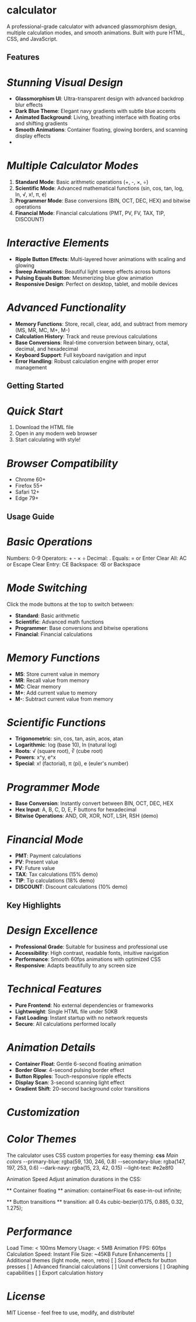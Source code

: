 # calculator
A professional-grade calculator with advanced glassmorphism design, multiple calculation modes, and smooth animations. Built with pure HTML, CSS, and JavaScript.

##  Features
# *Stunning Visual Design*
- **Glassmorphism UI**: Ultra-transparent design with advanced backdrop blur effects
- **Dark Blue Theme**: Elegant navy gradients with subtle blue accents
- **Animated Background**: Living, breathing interface with floating orbs and shifting gradients
- **Smooth Animations**: Container floating, glowing borders, and scanning display effects
- 
# *Multiple Calculator Modes*
1. **Standard Mode**: Basic arithmetic operations (+, -, ×, ÷)
2. **Scientific Mode**: Advanced mathematical functions (sin, cos, tan, log, ln, √, x!, π, e)
3. **Programmer Mode**: Base conversions (BIN, OCT, DEC, HEX) and bitwise operations
4. **Financial Mode**: Financial calculations (PMT, PV, FV, TAX, TIP, DISCOUNT)

#  *Interactive Elements*
- **Ripple Button Effects**: Multi-layered hover animations with scaling and glowing
- **Sweep Animations**: Beautiful light sweep effects across buttons
- **Pulsing Equals Button**: Mesmerizing blue glow animation
- **Responsive Design**: Perfect on desktop, tablet, and mobile devices

# *Advanced Functionality*
- **Memory Functions**: Store, recall, clear, add, and subtract from memory (MS, MR, MC, M+, M-)
- **Calculation History**: Track and reuse previous calculations
- **Base Conversions**: Real-time conversion between binary, octal, decimal, and hexadecimal
- **Keyboard Support**: Full keyboard navigation and input
- **Error Handling**: Robust calculation engine with proper error management

##  Getting Started
# *Quick Start*
1. Download the HTML file
2. Open in any modern web browser
3. Start calculating with style!

# *Browser Compatibility*
-  Chrome 60+
-  Firefox 55+
-  Safari 12+
-  Edge 79+

##  Usage Guide
# *Basic Operations*

Numbers: 0-9
Operators: + - × ÷
Decimal: .
Equals: = or Enter
Clear All: AC or Escape
Clear Entry: CE
Backspace: ⌫ or Backspace


# *Mode Switching*
Click the mode buttons at the top to switch between:
- **Standard**: Basic arithmetic
- **Scientific**: Advanced math functions
- **Programmer**: Base conversions and bitwise operations
- **Financial**: Financial calculations

# *Memory Functions*
- **MS**: Store current value in memory
- **MR**: Recall value from memory
- **MC**: Clear memory
- **M+**: Add current value to memory
- **M-**: Subtract current value from memory

# *Scientific Functions*
- **Trigonometric**: sin, cos, tan, asin, acos, atan
- **Logarithmic**: log (base 10), ln (natural log)
- **Roots**: √ (square root), ∛ (cube root)
- **Powers**: x^y, e^x
- **Special**: x! (factorial), π (pi), e (euler's number)

# *Programmer Mode*
- **Base Conversion**: Instantly convert between BIN, OCT, DEC, HEX
- **Hex Input**: A, B, C, D, E, F buttons for hexadecimal
- **Bitwise Operations**: AND, OR, XOR, NOT, LSH, RSH (demo)

# *Financial Mode*
- **PMT**: Payment calculations
- **PV**: Present value
- **FV**: Future value
- **TAX**: Tax calculations (15% demo)
- **TIP**: Tip calculations (18% demo)
- **DISCOUNT**: Discount calculations (10% demo)

## Key Highlights
# *Design Excellence*
- **Professional Grade**: Suitable for business and professional use
- **Accessibility**: High contrast, readable fonts, intuitive navigation
- **Performance**: Smooth 60fps animations with optimized CSS
- **Responsive**: Adapts beautifully to any screen size

# *Technical Features*
- **Pure Frontend**: No external dependencies or frameworks
- **Lightweight**: Single HTML file under 50KB
- **Fast Loading**: Instant startup with no network requests
- **Secure**: All calculations performed locally

# *Animation Details*
- **Container Float**: Gentle 6-second floating animation
- **Border Glow**: 4-second pulsing border effect
- **Button Ripples**: Touch-responsive ripple effects
- **Display Scan**: 3-second scanning light effect
- **Gradient Shift**: 20-second background color transitions

# *Customization*

# *Color Themes*
The calculator uses CSS custom properties for easy theming:
**css**
*Main colors*
--primary-blue: rgba(59, 130, 246, 0.8)
--secondary-blue: rgba(147, 197, 253, 0.6)
--dark-navy: rgba(15, 23, 42, 0.15)
--light-text: #e2e8f0

Animation Speed
Adjust animation durations in the CSS:

** Container floating **
animation: containerFloat 6s ease-in-out infinite;

** Button transitions **
transition: all 0.4s cubic-bezier(0.175, 0.885, 0.32, 1.275);

# *Performance*
Load Time: < 100ms
Memory Usage: < 5MB
Animation FPS: 60fps
Calculation Speed: Instant
File Size: ~45KB
 Future Enhancements
[ ] Additional themes (light mode, neon, retro)
[ ] Sound effects for button presses
[ ] Advanced financial calculations
[ ] Unit conversions
[ ] Graphing capabilities
[ ] Export calculation history

# *License*
MIT License - feel free to use, modify, and distribute!
